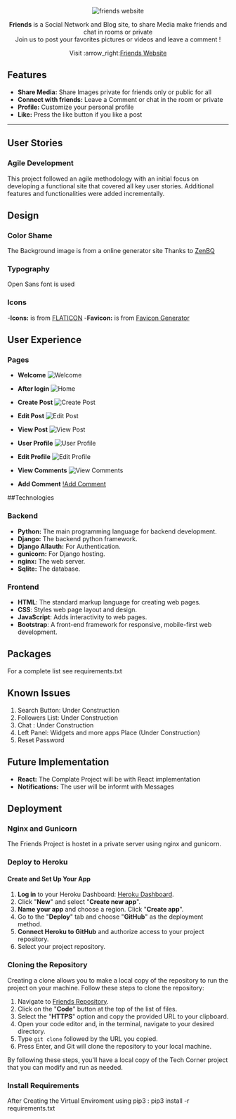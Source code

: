 <p align="center">
  <img src="readme/images/smartmockups_laptop.jpg" alt="friends website"/>
</p>

<p align="center">
<strong>Friends</strong> is a Social Network and Blog site, to share Media make friends and chat in rooms or private<br>Join us to post your favorites pictures or videos  and leave a comment !
</p>
<p align="center">Visit :arrow_right:<a href="http://patchwerk.ddns.net/">Friends Website</a></p>

## Features

- **Share Media:** Share Images private for friends only or public for all
- **Connect with friends:** Leave a Comment or chat in the room or private
- **Profile:** Customize your personal profile
- **Like:** Press the like button if you like a post
---

## User Stories

### Agile Development

This project followed an agile methodology with an initial focus on developing a functional site that covered all key user stories. Additional features and functionalities were added incrementally.


## Design

### Color Shame
The Background image is from a online generator site Thanks to [ZenBQ](https://galactic.ink/bg/)

### Typography
Open Sans font is used

### Icons 
-**Icons:** is from [FLATICON](https://www.flaticon.com/)
-**Favicon:** is from [Favicon Generator](https://favicon.io/favicon-converter/)

## User Experience

### Pages

- **Welcome**
![Welcome](readme/images/main.png)

- **After login**
![Home](readme/images/after_login.png)

- **Create Post**
![Create Post](readme/images/create_post.png)

- **Edit Post**
![Edit Post](readme/images/edit_post.png)

- **View Post**
![View Post](readme/images/show_post.png)

- **User Profile**
![User Profile](readme/images/user_profile.png)

- **Edit Profile**
![Edit Profile](readme/images/edit_profile.png)

- **View Comments**
![View Comments](readme/images/view_comments.png)

- **Add Comment**
[!Add Comment](readme/images/addComment.png)


##Technologies

### Backend

- **Python:** The main programming language for backend development.
- **Django:** The backend python framework.
- **Django Allauth:** For Authentication.
- **gunicorn:** For Django hosting.
- **nginx:** The web server.
- **Sqlite:** The database.

### Frontend

- **HTML**: The standard markup language for creating web pages.
- **CSS**: Styles web page layout and design.
- **JavaScript**: Adds interactivity to web pages.
- **Bootstrap**: A front-end framework for responsive, mobile-first web development.

## Packages

For a complete list see requirements.txt

## Known Issues

1. Search Button: Under Construction
2. Followers List: Under Construction
3. Chat : Under Construction
4. Left Panel: Widgets and more apps Place (Under Construction)
5. Reset Password 

## Future Implementation

- **React:** The Complate Project will be with React implementation
- **Notifications:** The user will be informt with Messages

## Deployment

### Nginx and Gunicorn
The Friends Project is hostet in a private server using nginx and gunicorn.<br>

### Deploy to Heroku

#### Create and Set Up Your App

1. **Log in** to your Heroku Dashboard: [Heroku Dashboard](https://devcenter.heroku.com/articles/heroku-dashboard).
2. Click "**New**" and select "**Create new app**".
3. **Name your app** and choose a region. Click "**Create app**".
4. Go to the "**Deploy**" tab and choose "**GitHub**" as the deployment method.
5. **Connect Heroku to GitHub** and authorize access to your project repository.
6. Select your project repository.


### Cloning the Repository

Creating a clone allows you to make a local copy of the repository to run the project on your machine. Follow these steps to clone the repository:

1. Navigate to [Friends Repository](https://github.com/ozz1webdev/codeproject4).
2. Click on the "**Code**" button at the top of the list of files.
3. Select the "**HTTPS**" option and copy the provided URL to your clipboard.
4. Open your code editor and, in the terminal, navigate to your desired directory.
5. Type `git clone` followed by the URL you copied.
6. Press Enter, and Git will clone the repository to your local machine.

By following these steps, you'll have a local copy of the Tech Corner project that you can modify and run as needed.

### Install Requirements

After Creating the Virtual Enviroment using pip3 : pip3 install -r requirements.txt

